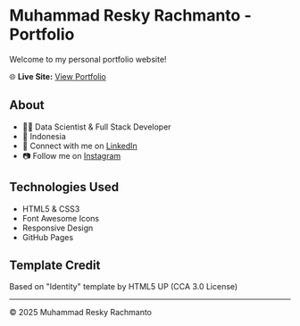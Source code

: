 # Muhammad Resky Rachmanto - Portfolio

Welcome to my personal portfolio website!

🌐 **Live Site:** [View Portfolio](https://mresky.github.io/Name_card/)

## About
- 👨‍💻 Data Scientist & Full Stack Developer
- 📍 Indonesia
- 🔗 Connect with me on [LinkedIn](https://www.linkedin.com/in/muhammad-resky-rachmanto/)
- 📷 Follow me on [Instagram](https://www.instagram.com/reskyrachmanto/)

## Technologies Used
- HTML5 & CSS3
- Font Awesome Icons
- Responsive Design
- GitHub Pages

## Template Credit
Based on "Identity" template by HTML5 UP (CCA 3.0 License)

---
© 2025 Muhammad Resky Rachmanto
